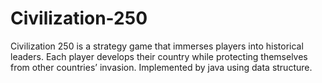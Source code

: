 # Civilization-250
Civilization 250 is a strategy game that immerses players into historical leaders. Each player  develops their country while protecting themselves from other countries’ invasion. Implemented by  java using data structure. 
